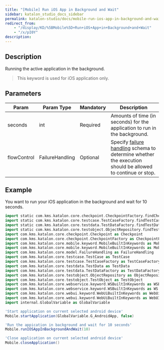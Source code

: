 ```yaml
---
title: "[Mobile] Run iOS App in Background and Wait" 
sidebar: katalon_studio_docs_sidebar
permalink: katalon-studio/docs/mobile-run-ios-app-in-background-and-wait.html 
redirect_from:
    - "/display/KD/%5BMobile%5D+Run+iOS+App+in+Background+and+Wait"
    - "/x/pI0Y"
description: 
---
```

Description  
-------------

Running the active application in the background.

> This keyword is used for iOS application only.

Parameters  
------------

| Param | Param Type | Mandatory | Description |
| --- | --- | --- | --- |
| seconds | int | Required | Amounts of time (in seconds) for the application to run in the background. |
| flowControl | FailureHandling | Optional | Specify [failure handling](/x/qAAM) schema to determine whether the execution should be allowed to continue or stop. |

Example 
--------

You want to run your iOS application in the background and wait for 10 seconds. 

```groovy
import static com.kms.katalon.core.checkpoint.CheckpointFactory.findCheckpoint
import static com.kms.katalon.core.testcase.TestCaseFactory.findTestCase
import static com.kms.katalon.core.testdata.TestDataFactory.findTestData
import static com.kms.katalon.core.testobject.ObjectRepository.findTestObject
import com.kms.katalon.core.checkpoint.Checkpoint as Checkpoint
import com.kms.katalon.core.checkpoint.CheckpointFactory as CheckpointFactory
import com.kms.katalon.core.mobile.keyword.MobileBuiltInKeywords as MobileBuiltInKeywords
import com.kms.katalon.core.mobile.keyword.MobileBuiltInKeywords as Mobile
import com.kms.katalon.core.model.FailureHandling as FailureHandling
import com.kms.katalon.core.testcase.TestCase as TestCase
import com.kms.katalon.core.testcase.TestCaseFactory as TestCaseFactory
import com.kms.katalon.core.testdata.TestData as TestData
import com.kms.katalon.core.testdata.TestDataFactory as TestDataFactory
import com.kms.katalon.core.testobject.ObjectRepository as ObjectRepository
import com.kms.katalon.core.testobject.TestObject as TestObject
import com.kms.katalon.core.webservice.keyword.WSBuiltInKeywords as WSBuiltInKeywords
import com.kms.katalon.core.webservice.keyword.WSBuiltInKeywords as WS
import com.kms.katalon.core.webui.keyword.WebUiBuiltInKeywords as WebUiBuiltInKeywords
import com.kms.katalon.core.webui.keyword.WebUiBuiltInKeywords as WebUI
import internal.GlobalVariable as GlobalVariable

'Start application on current selected android device'
Mobile.startApplication(GlobalVariable.G_AndroidApp, false)

'Run the appication in background and wait for 10 seconds'
Mobile.runIOSAppInBackgroundAndWait(10)

'Close application on current selected android device'
Mobile.closeApplication()
```